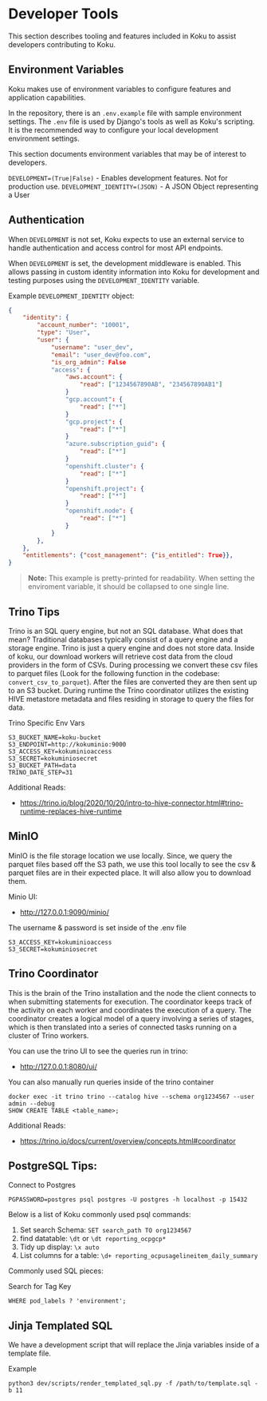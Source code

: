 # Developer Tools

This section describes tooling and features included in Koku to assist
developers contributing to Koku.

## Environment Variables

Koku makes use of environment variables to configure features and
application capabilities.

In the repository, there is an `.env.example` file with sample
environment settings. The `.env` file is used by Django\'s tools as well
as Koku\'s scripting. It is the recommended way to configure your local
development environment settings.

This section documents environment variables that may be of interest to
developers.

`DEVELOPMENT=(True|False)` - Enables development features. Not for
production use. `DEVELOPMENT_IDENTITY=(JSON)` - A JSON Object
representing a User

## Authentication

When `DEVELOPMENT` is not set, Koku expects to use an external service
to handle authentication and access control for most API endpoints.

When `DEVELOPMENT` is set, the development middleware is enabled. This
allows passing in custom identity information into Koku for development
and testing purposes using the `DEVELOPMENT_IDENTITY` variable.

Example `DEVELOPMENT_IDENTITY` object:

```json
{
    "identity": {
        "account_number": "10001",
        "type": "User",
        "user": {
            "username": "user_dev",
            "email": "user_dev@foo.com",
            "is_org_admin": False
            "access": {
                "aws.account": {
                    "read": ["1234567890AB", "234567890AB1"]
                }
                "gcp.account": {
                    "read": ["*"]
                }
                "gcp.project": {
                    "read": ["*"]
                }
                "azure.subscription_guid": {
                    "read": ["*"]
                }
                "openshift.cluster": {
                    "read": ["*"]
                }
                "openshift.project": {
                    "read": ["*"]
                }
                "openshift.node": {
                    "read": ["*"]
                }
            }
        },
    },
    "entitlements": {"cost_management": {"is_entitled": True}},
}
```

> **Note:**
> This example is pretty-printed for readability. When setting the
> enviroment variable, it should be collapsed to one single line.

## Trino Tips

Trino is an SQL query engine, but not an SQL database. What does that mean? Traditional databases
typically consist of a query engine and a storage engine. Trino is just a query engine and does not
store data. Inside of koku, our download workers will retrieve cost data from the cloud providers
in the form of CSVs. During processing we convert these csv files to parquet
files (Look for the following function in the codebase: `convert_csv_to_parquet`).
After the files are converted they are then sent up to an S3 bucket. During runtime the Trino
coordinator utilizes the existing HIVE metastore metadata and files residing in storage to
query the files for data.

Trino Specific Env Vars
```
S3_BUCKET_NAME=koku-bucket
S3_ENDPOINT=http://kokuminio:9000
S3_ACCESS_KEY=kokuminioaccess
S3_SECRET=kokuminiosecret
S3_BUCKET_PATH=data
TRINO_DATE_STEP=31
```

Additional Reads:

- https://trino.io/blog/2020/10/20/intro-to-hive-connector.html#trino-runtime-replaces-hive-runtime

## MinIO
MinIO is the file storage location we use locally. Since, we query the parquet files based off the S3 path,
we use this tool locally to see the csv & parquet files are in their expected place. It will also allow
you to download them.

Minio UI:

- http://127.0.0.1:9090/minio/

The username & password is set inside of the .env file
```
S3_ACCESS_KEY=kokuminioaccess
S3_SECRET=kokuminiosecret
```

## Trino Coordinator

This is the brain of the Trino installation and the node the client connects to when submitting statements for execution.
The coordinator keeps track of the activity on each worker and coordinates the execution of a query.
The coordinator creates a logical model of a query involving a series of stages,
which is then translated into a series of connected tasks running on a cluster of Trino workers.

You can use the trino UI to see the queries run in trino:
- http://127.0.0.1:8080/ui/

You can also manually run queries inside of the trino container
```
docker exec -it trino trino --catalog hive --schema org1234567 --user admin --debug
SHOW CREATE TABLE <table_name>;
```

Additional Reads:

- https://trino.io/docs/current/overview/concepts.html#coordinator


## PostgreSQL Tips:

Connect to Postgres
```
PGPASSWORD=postgres psql postgres -U postgres -h localhost -p 15432
```

Below is a list of Koku commonly used psql commands:

1. Set search Schema: `SET search_path TO org1234567`
2. find datatable: `\dt` or `\dt reporting_ocpgcp*`
3. Tidy up display: `\x auto`
4. List columns for a table: `\d+ reporting_ocpusagelineitem_daily_summary`

Commonly used SQL pieces:

Search for Tag Key
```
WHERE pod_labels ? 'environment';
```

## Jinja Templated SQL

We have a development script that will replace the Jinja variables inside of a template file.

Example
```
python3 dev/scripts/render_templated_sql.py -f /path/to/template.sql -b 11
```
